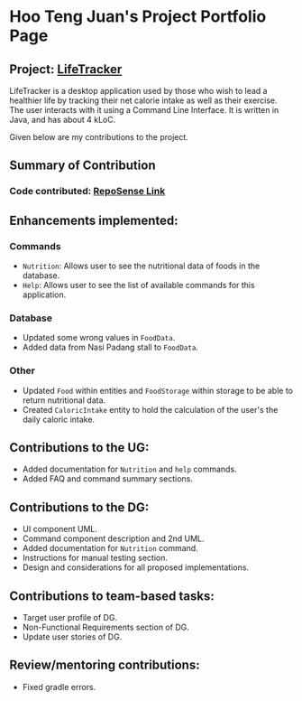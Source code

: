 # Hoo Teng Juan's Project Portfolio Page

## Project: [LifeTracker](https://github.com/AY2223S2-CS2113-W15-1/tp)

LifeTracker is a desktop application used by those who wish to lead a healthier 
life by tracking their net calorie intake as well as their exercise. The user interacts with it using a Command Line Interface. It is written in Java, and has about 4 kLoC.

Given below are my contributions to the project.

## Summary of Contribution
### Code contributed: [RepoSense Link](https://nus-cs2113-ay2223s2.github.io/tp-dashboard/?search=w15-1&sort=groupTitle&sortWithin=title&timeframe=commit&mergegroup=&groupSelect=groupByRepos&breakdown=true&checkedFileTypes=docs~functional-code~test-code~other&since=2023-02-17&tabOpen=true&tabType=authorship&tabAuthor=TJ-Hoo&tabRepo=AY2223S2-CS2113-W15-1%2Ftp%5Bmaster%5D&authorshipIsMergeGroup=false&authorshipFileTypes=functional-code&authorshipIsBinaryFileTypeChecked=false&authorshipIsIgnoredFilesChecked=false)

## Enhancements implemented:

### Commands
- `Nutrition`: Allows user to see the nutritional data of foods in the database.
- `Help`: Allows user to see the list of available commands for this application.

### Database
- Updated some wrong values in `FoodData`.
- Added data from Nasi Padang stall to `FoodData`.

### Other
- Updated `Food` within entities and `FoodStorage` within storage to be able to return nutritional data.
- Created `CaloricIntake` entity to hold the calculation of the user's the daily caloric intake.

## Contributions to the UG:
- Added documentation for `Nutrition` and `help` commands.
- Added FAQ and command summary sections.

## Contributions to the DG:
- UI component UML.
- Command component description and 2nd UML.
- Added documentation for `Nutrition` command.
- Instructions for manual testing section.
- Design and considerations for all proposed implementations.

## Contributions to team-based tasks:
- Target user profile of DG.
- Non-Functional Requirements section of DG.
- Update user stories of DG.

## Review/mentoring contributions:
- Fixed gradle errors.
